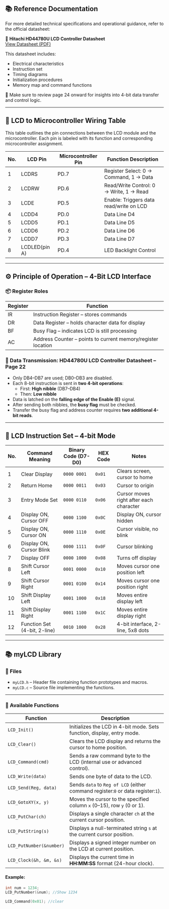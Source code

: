 ## 📚 Reference Documentation

For more detailed technical specifications and operational guidance, refer to the official datasheet:

🔗 **Hitachi HD44780U LCD Controller Datasheet**  
[View Datasheet (PDF)](https://www.sparkfun.com/datasheets/LCD/HD44780.pdf)

This datasheet includes:
- Electrical characteristics
- Instruction set
- Timing diagrams
- Initialization procedures
- Memory map and command functions

📌 Make sure to review page 24 onward for insights into 4-bit data transfer and control logic.

---
## 📲 LCD to Microcontroller Wiring Table

This table outlines the pin connections between the LCD module and the microcontroller. Each pin is labeled with its function and corresponding microcontroller assignment.

| No.   |  LCD Pin      |  Microcontroller Pin   |  Function Description                            |
|-------|---------------|------------------------|--------------------------------------------------|
| 1     | LCDRS         | PD.7                   | Register Select: 0 → Command, 1 → Data           |
| 2     | LCDRW         | PD.6                   | Read/Write Control: 0 → Write, 1 → Read          |
| 3     | LCDE          | PD.5                   | Enable: Triggers data read/write on LCD          |
| 4     | LCDD4         | PD.0                   | Data Line D4                                     |
| 5     | LCDD5         | PD.1                   | Data Line D5                                     |
| 6     | LCDD6         | PD.2                   | Data Line D6                                     |
| 7     | LCDD7         | PD.3                   | Data Line D7                                     |
| 8     | LCDLED(pin A) | PD.4                   | LED Backlight Control                            |

---
## ⚙️ Principle of Operation – 4-Bit LCD Interface

### 📦 Register Roles

| Register | Function                                                               |
|----------|------------------------------------------------------------------------|
| IR       | Instruction Register – stores commands                                 |
| DR       | Data Register – holds character data for display                       |
| BF       | Busy Flag – indicates LCD is still processing                          |
| AC       | Address Counter – points to current memory/register location           |

### 📎 Data Transmission: HD44780U LCD Controller Datasheet – Page 22
- Only DB4–DB7 are used; DB0–DB3 are disabled.
- Each 8-bit instruction is sent in **two 4-bit operations**:
  - First: **High nibble** (DB7–DB4)
  - Then: **Low nibble**
- Data is latched on the **falling edge of the Enable (E)** signal.
- After sending both nibbles, the **busy flag** must be checked.
- Transfer the busy flag and address counter requires **two additional 4-bit reads**.

---
## 🧾 LCD Instruction Set – 4-bit Mode

| No. |  Command Meaning             | Binary Code (D7-D0)    |    HEX Code |     Notes                            |
|-----|------------------------------|------------------------|-------------|--------------------------------------|
| 1   | Clear Display                | `0000 0001`            | `0x01`      | Clears screen, cursor to home        |
| 2   | Return Home                  | `0000 0011`            | `0x03`      | Cursor to origin                     |
| 3   | Entry Mode Set               | `0000 0110`            | `0x06`      | Cursor moves right after each character |
| 4   | Display ON, Cursor OFF       | `0000 1100`            | `0x0C`      | Display ON, cursor hidden            |
| 5   | Display ON, Cursor ON        | `0000 1110`            | `0x0E`      | Cursor visible, no blink             |
| 6   | Display ON, Cursor Blink     | `0000 1111`            | `0x0F`      | Cursor blinking                      |
| 7   | Display OFF                  | `0000 1000`            | `0x08`      | Turns off display                    |
| 8   | Shift Cursor Left            | `0001 0000`            | `0x10`      | Moves cursor one position left       |
| 9   | Shift Cursor Right           | `0001 0100`            | `0x14`      | Moves cursor one position right      |
| 10  | Shift Display Left           | `0001 1000`            | `0x18`      | Moves entire display left            |
| 11  | Shift Display Right          | `0001 1100`            | `0x1C`      | Moves entire display right           |
| 12  | Function Set (4-bit, 2-line) | `0010 1000`            | `0x28`      | 4-bit interface, 2-line, 5x8 dots    |

---
## 📚 myLCD Library

### 📁 Files

- `myLCD.h` – Header file containing function prototypes and macros.
- `myLCD.c` – Source file implementing the functions.

---

### 🧰 Available Functions

| Function                   | Description                                                                |
|---------------------------|----------------------------------------------------------------------------|
| `LCD_Init()`              | Initializes the LCD in 4-bit mode. Sets function, display, entry mode.     |
| `LCD_Clear()`             | Clears the LCD display and returns the cursor to home position.            |
| `LCD_Command(cmd)`        | Sends a raw command byte to the LCD (internal use or advanced control).    |
| `LCD_Write(data)`         | Sends one byte of data to the LCD.                                         |
| `LCD_Send(Reg, data)`     | Sends `data` to `Reg of LCD` (either command register:`0` or data register:`1`).          |
| `LCD_GotoXY(x, y)`        | Moves the cursor to the specified column `x` (0–15), row `y` (0 or 1).     |
| `LCD_PutChar(ch)`         | Displays a single character `ch` at the current cursor position.           |
| `LCD_PutString(s)`        | Displays a null-terminated string `s` at the current cursor position.      |
| `LCD_PutNumber(&number)`  | Displays a signed integer number on the LCD at current position.           |
| `LCD_Clock(&h, &m, &s)`   | Displays the current time in **HH:MM:SS** format (24-hour clock).          |

#### Example:
```c
int num = 1234;
LCD_PutNumber(&num); //Show 1234

LCD_Command(0x01); //clear


```
